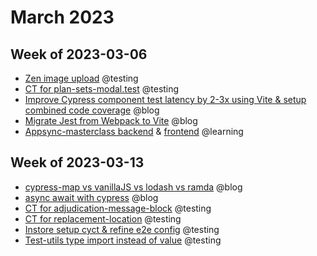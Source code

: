 # March 2023

## Week of 2023-03-06

- [Zen image upload](https://github.com/helloextend/client/pull/5868) @testing
- [CT for plan-sets-modal.test](https://github.com/helloextend/client/pull/5888) @testing
- [Improve Cypress component test latency by 2-3x using Vite & setup combined code coverage](https://www.youtube.com/watch?v=Bpg6cKrBvvc) @blog
- [Migrate Jest from Webpack to Vite](https://www.youtube.com/watch?v=VoO3zDumAwY) @blog
- [Appsync-masterclass backend](https://github.com/muratkeremozcan/appsyncmasterclass-backend) & [frontend](https://github.com/muratkeremozcan/appsyncmasterclass-frontend) @learning

## Week of 2023-03-13

* [cypress-map vs vanillaJS vs lodash vs ramda](https://www.youtube.com/watch?v=DxD9DfpoGJI) @blog
* [async await with cypress](https://www.youtube.com/watch?v=XSsEHceuno8) @blog
* [CT for adjudication-message-block](https://github.com/helloextend/client/pull/5919) @testing
* [CT for replacement-location](https://github.com/helloextend/client/pull/5941) @testing
* [Instore setup cyct & refine e2e config](https://github.com/helloextend/client/pull/5924) @testing
* [Test-utils type import instead of value](https://github.com/helloextend/client/pull/5943) @testing
